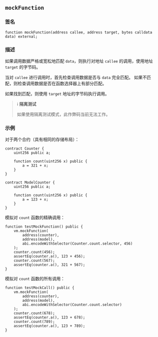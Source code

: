 ## `mockFunction`

### 签名

```solidity
function mockFunction(address callee, address target, bytes calldata data) external;
```

### 描述

如果调用数据严格或宽松地匹配 `data`，则执行对地址 `callee` 的调用，使用地址 `target` 的字节码。

当对 `callee` 进行调用时，首先检查调用数据是否与 `data` 完全匹配。
如果不匹配，则检查调用数据是否在函数选择器上有部分匹配。

如果找到匹配，则使用 `target` 地址的字节码执行调用。

> ℹ️ **隔离测试**
>
> 如果使用隔离测试模式，此作弊码当前无法工作。

### 示例

对于两个合约（具有相同的存储布局）：
```solidity
contract Counter {
    uint256 public a;

    function count(uint256 x) public {
        a = 321 + x;
    }
}

contract ModelCounter {
    uint256 public a;

    function count(uint256 x) public {
        a = 123 + x;
    }
}
```
模拟对 `count` 函数的精确调用：

```solidity
function testMockFunction() public {
    vm.mockFunction(
        address(counter),
        address(model),
        abi.encodeWithSelector(Counter.count.selector, 456)
    );
    counter.count(456);
    assertEq(counter.a(), 123 + 456);
    counter.count(567);
    assertEq(counter.a(), 321 + 567);
}
```

模拟对 `count` 函数的所有调用：

```solidity
function testMockCall() public {
    vm.mockFunction(
        address(counter),
        address(model),
        abi.encodeWithSelector(Counter.count.selector)
    );
    counter.count(678);
    assertEq(counter.a(), 123 + 678);
    counter.count(789);
    assertEq(counter.a(), 123 + 789);
}
```